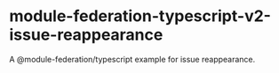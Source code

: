 # module-federation-typescript-v2-issue-reappearance
A @module-federation/typescript example for issue reappearance.
